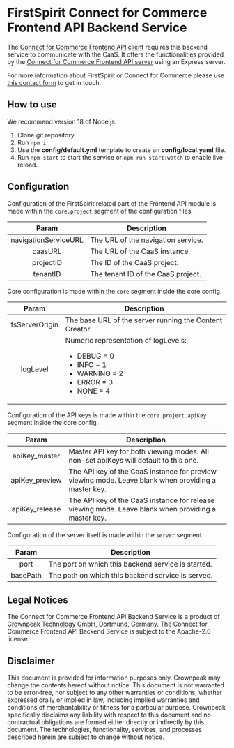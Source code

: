 # FirstSpirit Connect for Commerce Frontend API Backend Service

The [Connect for Commerce Frontend API client](https://www.npmjs.com/package/fcecom-frontend-api-client) requires this backend service to communicate with the CaaS.
It offers the functionalities provided by the [Connect for Commerce Frontend API server](https://www.npmjs.com/package/fcecom-frontend-api-server) using an Express server.

For more information about FirstSpirit or Connect for Commerce please
use [this contact form](https://www.crownpeak.com/contact-us) to get in touch.

## How to use

We recommend version 18 of Node.js.

1. Clone git repository.
2. Run `npm i`.
3. Use the **config/default.yml** template to create an **config/local.yaml** file.
4. Run `npm start` to start the service or `npm run start:watch` to enable live reload.

## Configuration

Configuration of the FirstSpirit related part of the Frontend API module is made within the `core.project` segment of
the
configuration files.

|        Param         | Description                                        |
|:--------------------:|----------------------------------------------------|
| navigationServiceURL | The URL of the navigation service.                 |
|       caasURL        | The URL of the CaaS instance.                      |
|      projectID       | The ID of the CaaS project.                        |
|       tenantID       | The tenant ID of the CaaS project.                 |

Core configuration is made within the `core` segment inside the core config.

|     Param     | Description                                                                                                                              |
|:-------------:|------------------------------------------------------------------------------------------------------------------------------------------|
| fsServerOrigin | The base URL of the server running the Content Creator.                                                                                  |
|   logLevel    | Numeric representation of logLevels:<ul><li>DEBUG = 0</li><li>INFO = 1</li><li>WARNING = 2</li><li>ERROR = 3</li><li>NONE = 4</li></ul>  |

Configuration of the API keys is made within the `core.project.apiKey` segment inside the core config.

|      Param       | Description                                                                                         |
|:----------------:|-----------------------------------------------------------------------------------------------------|
|  apiKey_master   | Master API key for both viewing modes. All non-set apiKeys will default to this one.                |
|  apiKey_preview  | The API key of the CaaS instance for preview viewing mode. Leave blank when providing a master key. |
|  apiKey_release  | The API key of the CaaS instance for release viewing mode. Leave blank when providing a master key. |

Configuration of the server itself is made within the `server` segment.

|      Param       | Description                                             |
|:----------------:| ------------------------------------------------------- |
|       port       | The port on which this backend service is started.      |
|     basePath     | The path on which this backend service is served.       |

## Legal Notices

The Connect for Commerce Frontend API Backend Service is a product of [Crownpeak Technology GmbH](https://www.crownpeak.com), Dortmund, Germany. The Connect for Commerce Frontend API Backend Service is subject to the Apache-2.0 license.

## Disclaimer

This document is provided for information purposes only. Crownpeak may change the contents hereof without notice. This document is not warranted to be error-free, nor subject to any other warranties or conditions, whether expressed orally or implied in law, including implied warranties and conditions of merchantability or fitness for a particular purpose. Crownpeak specifically disclaims any liability with respect to this document and no contractual obligations are formed either directly or indirectly by this document. The technologies, functionality, services, and processes described herein are subject to change without notice.